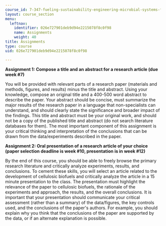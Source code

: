 ```yaml
---
course_id: 7-347-fueling-sustainability-engineering-microbial-systems-for-biofuel-production-spring-2011
layout: course_section
menu:
  leftnav:
    identifier: 026e727901deb9d94e2215078f8c0f98
    name: Assignments
    weight: 40
title: Assignments
type: course
uid: 026e727901deb9d94e2215078f8c0f98

---
```


**Assignment 1: Compose a title and an abstract for a research article (due week #7)**

You will be provided with relevant parts of a research paper (materials and methods, figures, and results) minus the title and abstract. Using your knowledge, compose an original title and a 400-500 word abstract to describe the paper. Your abstract should be concise, must summarize the major results of the research paper in a language that non-specialists can understand, and should clearly state the significance and broader impact of the findings. This title and abstract must be your original work, and should not be a copy of the published title and abstract (do not search literature databases for them). The most important component of this assignment is your critical thinking and interpretation of the conclusions that can be drawn from the data/experiments described in the paper.

**Assignment 2: Oral presentation of a research article of your choice (paper selection deadline is week #10, presentation is in week #12)**

By the end of this course, you should be able to freely browse the primary research literature and critically analyze experiments, results, and conclusions. To cement these skills, you will select an article related to the development of cellulosic biofuels and critically analyze the article in a 15 minute presentation to the class. The presentation must highlight the relevance of the paper to cellulosic biofuels, the rationale of the experiments and approach, the results, and the overall conclusions. It is important that your presentation should communicate your critical assessment (rather than a summary) of the data/figures, the key controls used, and the conclusions of the paper's authors. For example, you should explain why you think that the conclusions of the paper are supported by the data, or if an alternate explanation is possible.